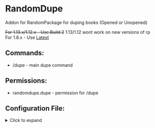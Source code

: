 # RandomDupe
Addon for RandomPackage for duping books (Opened or Unopened)

~~For 1.13.x/1.12.x - Use Build 2~~ 1.13/1.12 wont work on new versions of rp<br>
For 1.8.x - Use [Latest](https://github.com/Puyodead1/RandomDupe/releases/latest)

## Commands:
- /dupe - main dupe command

## Permissions:
- randomdupe.dupe - permission for /dupe

## Configuration File:
<details>
  <summary>Click to expand</summary>
  
```
messages:
  no permission: "&c&l(!) You don't have permission!"
  not dupable: "&c&l(!) Not Dupable."
  
settings:
  stack size: 64
  allow duping rarity books: true
  allow duping enchant books: true
  
blacklist:
  - "RAGE" # Prevents duping the rage enchant book
  - "ELITE" # Prevents duping the (unopened) elite enchantment book
```
</details>
